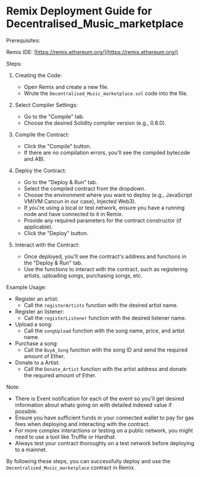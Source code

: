 # Remix Deployment Guide for Decentralised_Music_marketplace

Prerequisites:

Remix IDE: [https://remix.ethereum.org/](https://remix.ethereum.org/)

Steps:

1. Creating the Code:
   * Open Remix and create a new file.
   * Wrute the `Decentralised_Music_marketplace.sol` code into the file.

2. Select Compiler Settings:
   * Go to the "Compile" tab.
   * Choose the desired Solidity compiler version (e.g., 0.8.0).

3. Compile the Contract:
   * Click the "Compile" button.
   * If there are no compilation errors, you'll see the compiled bytecode and ABI.

4. Deploy the Contract:
   * Go to the "Deploy & Run" tab.
   * Select the compiled contract from the dropdown.
   * Choose the environment where you want to deploy (e.g., JavaScript VM(VM Cancun in our case), Injected Web3).
   * If you're using a local or test network, ensure you have a running node and have connected to it in Remix.
   * Provide any required parameters for the contract constructor (if applicable).
   * Click the "Deploy" button.

5. Interact with the Contract:
   * Once deployed, you'll see the contract's address and functions in the "Deploy & Run" tab.
   * Use the functions to interact with the contract, such as registering artists, uploading songs, purchasing songs, etc.

Example Usage:

* Register an artist:
   * Call the `registerArtists` function with the desired artist name.
* Register an listener:
   * Call the `registerListener` function with the desired listener name.
* Upload a song:
   * Call the `songUpload` function with the song name, price, and artist name.
* Purchase a song:
   * Call the `BuyA_Song` function with the song ID and send the required amount of Ether.
* Donate to a Artist:
   * Call the `Donate_Artist` function with the artist address and donate the required amount of Ether.

Note:

* There is Event notification for each of the event so you'll get desired information about whats going on with detailed indexed value if possible.
* Ensure you have sufficient funds in your connected wallet to pay for gas fees when deploying and interacting with the contract.
* For more complex interactions or testing on a public network, you might need to use a tool like Truffle or Hardhat.
* Always test your contract thoroughly on a test network before deploying to a mainnet.

By following these steps, you can successfully deploy and use the `Decentralised_Music_marketplace` contract in Remix.
